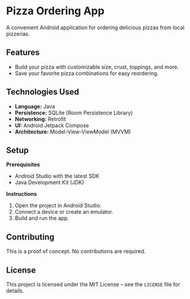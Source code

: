 # Pizza Ordering App

A convenient Android application for ordering delicious pizzas from local pizzerias.

## Features

*   Build your pizza with customizable size, crust, toppings, and more.
*   Save your favorite pizza combinations for easy reordering.

## Technologies Used

*   **Language:** Java
*   **Persistence:** SQLite (Room Persistence Library)
*   **Networking:** Retrofit 
*   **UI:** Android Jetpack Compose 
*   **Architecture:** Model-View-ViewModel (MVVM)

## Setup

**Prerequisites**

*   Android Studio with the latest SDK
*   Java Development Kit (JDK) 


**Instructions**

1.  Open the project in Android Studio.
2.  Connect a device or create an emulator.
3.  Build and run the app.

## Contributing

This is a proof of concept. No contributions are required.

## License

This project is licensed under the MIT License – see the `LICENSE` file for details.

